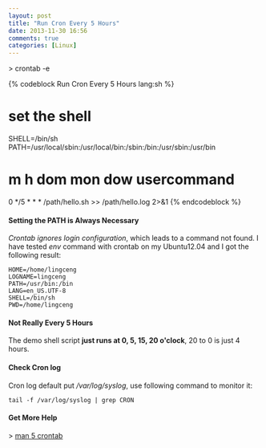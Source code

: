 ```yaml
---
layout: post
title: "Run Cron Every 5 Hours"
date: 2013-11-30 16:56
comments: true
categories: [Linux]
---
```


\> crontab -e

{% codeblock Run Cron Every 5 Hours lang:sh %}
# set the shell
SHELL=/bin/sh
PATH=/usr/local/sbin:/usr/local/bin:/sbin:/bin:/usr/sbin:/usr/bin

# m h dom mon dow usercommand
0 */5 * * * /path/hello.sh >> /path/hello.log 2>&1
{% endcodeblock %}

#### Setting the PATH is Always Necessary

*Crontab ignores login configuration*, which leads to a command not found.
I have tested *env* command with crontab on my Ubuntu12.04 and I got the following result:

    HOME=/home/lingceng
    LOGNAME=lingceng
    PATH=/usr/bin:/bin
    LANG=en_US.UTF-8
    SHELL=/bin/sh
    PWD=/home/lingceng

#### Not Really Every 5 Hours
The demo shell script **just runs at 0, 5, 15, 20 o'clock**, 20 to 0 is just 4 hours.

#### Check Cron log
Cron log default put */var/log/syslog*, use following command to monitor it:

    tail -f /var/log/syslog | grep CRON

#### Get More Help
\> [man 5 crontab](http://unixhelp.ed.ac.uk/CGI/man-cgi?crontab+5)

